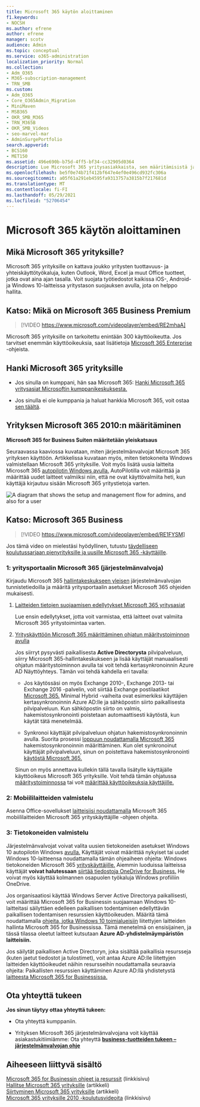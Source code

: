 ```yaml
---
title: Microsoft 365 käytön aloittaminen
f1.keywords:
- NOCSH
ms.author: efrene
author: efrene
manager: scotv
audience: Admin
ms.topic: conceptual
ms.service: o365-administration
localization_priority: Normal
ms.collection:
- Adm_O365
- M365-subscription-management
- TRN_SMB
ms.custom:
- Adm_O365
- Core_O365Admin_Migration
- MiniMaven
- MSB365
- OKR_SMB_M365
- TRN_M365B
- OKR_SMB_Videos
- seo-marvel-mar
- AdminSurgePortfolio
search.appverid:
- BCS160
- MET150
ms.assetid: 496e690b-b75d-4ff5-bf34-cc32905d0364
description: Lue Microsoft 365 yritysasiakkaista, sen määritämisistä ja käyttäjien laitteiden ja tietokoneiden valmisteleminen sen varmistamiseksi, että Microsoft 365 suojattu yritysasiakkaille.
ms.openlocfilehash: be5f0e74b71f412bf647e4ef0e496cd932fc306a
ms.sourcegitcommit: a05f61a291eb4595fa9313757a3815b7f217681d
ms.translationtype: MT
ms.contentlocale: fi-FI
ms.lasthandoff: 05/29/2021
ms.locfileid: "52706454"
---
```

# <a name="get-started-with-microsoft-365-for-business"></a>Microsoft 365 käytön aloittaminen

## <a name="what-is-microsoft-365-for-business"></a>Mikä Microsoft 365 yrityksille?

Microsoft 365 yrityksille on kattava joukko yritysten tuottavuus- ja yhteiskäyttötyökaluja, kuten Outlook, Word, Excel ja muut Office tuotteet, jotka ovat aina ajan tasalla. Voit suojata työtiedostot kaikissa iOS-, Android- ja Windows 10-laitteissa yritystason suojauksen avulla, jota on helppo hallita.

## <a name="watch-what-is-microsoft-365-business-premium"></a>Katso: Mikä on Microsoft 365 Business Premium

> [!VIDEO https://www.microsoft.com/videoplayer/embed/RE2mhaA] 
  
Microsoft 365 yrityksille on tarkoitettu enintään 300 käyttöoikeutta. Jos tarvitset enemmän käyttöoikeuksia, saat lisätietoja [Microsoft 365 Enterprise](../enterprise/index.yml) -ohjeista. 
  
## <a name="get-microsoft-365-for-business"></a>Hanki Microsoft 365 yrityksille

- Jos sinulla on kumppani, hän saa Microsoft 365: [Hanki Microsoft 365 yritysasiat Microsoftin kumppanikeskuksesta.](get-microsoft-365-business.md)
    
- Jos sinulla ei ole kumppania ja haluat hankkia Microsoft 365, voit ostaa [sen täältä](https://www.microsoft.com/microsoft-365/business).
    
## <a name="set-up-microsoft-365-for-business"></a>Yrityksen Microsoft 365 2010:n määritäminen

 **Microsoft 365 for Business Suiten määritetään yleiskatsaus**
  
Seuraavassa kaaviossa kuvataan, miten järjestelmänvalvojat Microsoft 365 yrityksen käyttöön. Artikkelissa kuvataan myös, miten tietokoneita Windows valmistellaan Microsoft 365 yrityksille. Voit myös lisätä uusia laitteita Microsoft 365 [autopilotin Windows avulla.](add-autopilot-devices-and-profile.md) AutoPilotilla voit määrittää ja määrittää uudet laitteet valmiiksi niin, että ne ovat käyttövalmiita heti, kun käyttäjä kirjautuu sisään Microsoft 365 yritystietoja varten.
  
![A diagram that shows the setup and management flow for admins, and also for a user](../media/249f81fc-7e79-44c7-8425-3a0b7b651c3b.png)

## <a name="watch-set-up-microsoft-365-business"></a>Katso: Microsoft 365 Business

> [!VIDEO https://www.microsoft.com/videoplayer/embed/RE1FYSM] 

Jos tämä video on mielestäsi hyödyllinen, tutustu [täydelliseen koulutussarjaan pienyrityksille ja uusille Microsoft 365 -käyttäjille](../business-video/index.yml).

  
### <a name="1-set-up-microsoft-365-for-business-admin"></a>1: yritysportaalin Microsoft 365 (järjestelmänvalvoja)

Kirjaudu Microsoft 365 [hallintakeskukseen yleisen](https://portal.office.com/adminportal/home) järjestelmänvalvojan tunnistetiedoilla ja määritä yritysportaalin asetukset Microsoft 365 ohjeiden mukaisesti. 
  
1. [Laitteiden tietojen suojaamisen edellytykset Microsoft 365 yritysasiat](pre-requisites-for-data-protection.md)
    
    Lue ensin edellytykset, jotta voit varmistaa, että laitteet ovat valmiita Microsoft 365 yritystoimintaa varten.
    
2. [Yrityskäyttöön Microsoft 365 määrittäminen ohjatun määritystoiminnon avulla](set-up.md)
    
    Jos siirryt pysyvästi paikallisesta **Active Directorysta** pilvipalveluun, siirry Microsoft 365-hallintakeskukseen ja lisää käyttäjät manuaalisesti ohjatun määritystoiminnon avulla tai voit tehdä kertasynkronoinnin Azure AD Näyttöyhteys. Tämän voi tehdä kahdella eri tavalla: 
    
    - Jos käytössäsi on myös Exchange 2010-, Exchange 2013- tai Exchange 2016 -palvelin, voit siirtää Exchange postilaatikot [Microsoft 365.](/Exchange/mailbox-migration/use-minimal-hybrid-to-quickly-migrate) Minimal Hybrid -vaiheita ovat esimerkiksi käyttäjien kertasynkronoinnin Azure AD:lle ja sähköpostin siirto paikallisesta pilvipalveluun. Kun sähköpostin siirto on valmis, hakemistosynkronointi poistetaan automaattisesti käytöstä, kun käytät tätä menetelmää.
    
    - Synkronoi käyttäjät pilvipalveluun ohjatun hakemistosynkronoinnin avulla. Suorita prosessi [loppuun noudattamalla Microsoft 365](../enterprise/set-up-directory-synchronization.md) hakemistosynkronoinnin määrittäminen. Kun olet synkronoinut käyttäjät pilvipalveluun, sinun on poistettava hakemistosynkronointi [käytöstä Microsoft 365.](../enterprise/turn-off-directory-synchronization.md)
    
    Sinun on myös annettava kullekin tällä tavalla lisätylle käyttäjälle käyttöoikeus Microsoft 365 yrityksille. Voit tehdä tämän ohjatussa [määritystoiminnossa](set-up.md) tai voit [määrittää käyttöoikeuksia käyttäjille.](../admin/manage/assign-licenses-to-users.md)
    
### <a name="2-prepare-mobile-devices"></a>2: Mobiililaitteiden valmistelu

Asenna Office-sovellukset [laitteisiisi noudattamalla](set-up-mobile-devices.md) Microsoft 365 mobiililaitteiden Microsoft 365 yrityskäyttäjille -ohjeen ohjeita. 
  
### <a name="3-prepare-pcs"></a>3: Tietokoneiden valmistelu

Järjestelmänvalvojat voivat valita uusien tietokoneiden asetukset Windows 10 autopilotin Windows [avulla.](add-autopilot-devices-and-profile.md) Käyttäjät voivat määrittää nykyiset tai uudet Windows 10-laitteensa noudattamalla tämän ohjeaiheen ohjeita: Windows tietokoneiden Microsoft 365 [yrityskäyttäjille.](set-up-windows-devices.md) Aiemmin luoduissa laitteissa käyttäjät **voivat halutessaan** [siirtää tiedostoja OneDrive for Business.](move-files-to-onedrive.md) He voivat myös käyttää kolmannen osapuolen työkaluja Windows profiiliin OneDrive.
  
Jos organisaatiosi käyttää Windows Server Active Directorya paikallisesti, voit määrittää Microsoft 365 for Businessin suojaamaan Windows 10-laitteitasi säilyttäen edelleen paikallisen todentamisen edellyttävän paikallisen todentamisen resurssien käyttöoikeuden. Määritä tämä noudattamalla [ohjeita, jotka Windows 10 toimialueisiin](manage-windows-devices.md) liitettyjen laitteiden hallinta Microsoft 365 for Businessissa. Tämä menetelmä on ensisijainen, ja tässä tilassa oleetut laitteet kutsutaan **Azure AD-yhdistelmäympäristön laitteisiin.** 
  
Jos säilytät paikallisen Active Directoryn, joka sisältää paikallisia resursseja (kuten jaetut tiedostot ja tulostimet), voit antaa Azure AD:lle liitettyjen laitteiden käyttöoikeudet näihin resursseihin noudattamalla seuraavia ohjeita: Paikallisten resurssien käyttäminen Azure AD:llä yhdistetystä [laitteesta Microsoft 365 for Businessissa.](access-resources.md) 
  
  
## <a name="contact-support"></a>Ota yhteyttä tukeen

 **Jos sinun täytyy ottaa yhteyttä tukeen:**
  
- Ota yhteyttä kumppaniin.
    
- Yrityksen Microsoft 365 järjestelmänvalvojana voit käyttää asiakastukitiimiämme: Ota yhteyttä **[business-tuotteiden tukeen – järjestelmänvalvojan ohje](../business-video/get-help-support.md)**
    
## <a name="related-content"></a>Aiheeseen liittyvä sisältö

[Microsoft 365 for Businessin ohjeet ja resurssit](./index.yml) (linkkisivu)\
[Hallitse Microsoft 365 yrityksille](manage.md) (artikkeli)\
[Siirtyminen Microsoft 365 yrityksille](migrate-to-microsoft-365-business.md) (artikkeli)\
[Microsoft 365 yrityksille 2010 -koulutusvideoita](../business-video/index.yml) (linkkisivu)